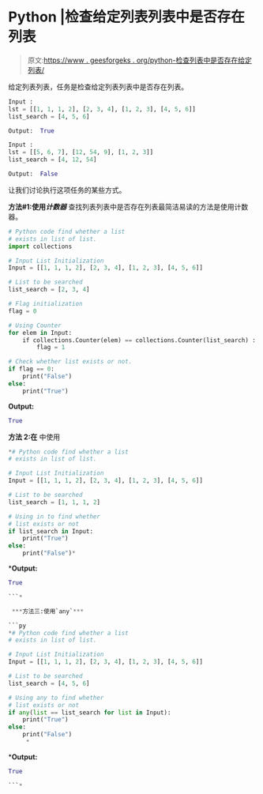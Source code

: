 # Python |检查给定列表列表中是否存在列表

> 原文:[https://www . geesforgeks . org/python-检查列表中是否存在给定列表/](https://www.geeksforgeeks.org/python-check-if-a-list-exists-in-given-list-of-lists/)

给定列表列表，任务是检查给定列表列表中是否存在列表。

```py
Input :
lst = [[1, 1, 1, 2], [2, 3, 4], [1, 2, 3], [4, 5, 6]]
list_search = [4, 5, 6]

Output:  True

Input :
lst = [[5, 6, 7], [12, 54, 9], [1, 2, 3]]
list_search = [4, 12, 54]

Output:  False

```

让我们讨论执行这项任务的某些方式。

**方法#1:使用*计数器***
查找列表列表中是否存在列表最简洁易读的方法是使用计数器。

```py
# Python code find whether a list 
# exists in list of list.
import collections

# Input List Initialization
Input = [[1, 1, 1, 2], [2, 3, 4], [1, 2, 3], [4, 5, 6]]

# List to be searched
list_search = [2, 3, 4]

# Flag initialization
flag = 0 

# Using Counter
for elem in Input:
    if collections.Counter(elem) == collections.Counter(list_search) :
        flag = 1

# Check whether list exists or not.    
if flag == 0:
    print("False")
else:
    print("True")
```

**Output:**

```py
True

```

**方法 2:在** 中使用

```py
*# Python code find whether a list 
# exists in list of list.

# Input List Initialization
Input = [[1, 1, 1, 2], [2, 3, 4], [1, 2, 3], [4, 5, 6]]

# List to be searched
list_search = [1, 1, 1, 2]

# Using in to find whether 
# list exists or not
if list_search in Input:
    print("True")
else:
    print("False")*
```

***Output:**

```py
True

```* 

 ***方法三:使用`any`***

```py
*# Python code find whether a list 
# exists in list of list.

# Input List Initialization
Input = [[1, 1, 1, 2], [2, 3, 4], [1, 2, 3], [4, 5, 6]]

# List to be searched
list_search = [4, 5, 6]

# Using any to find whether 
# list exists or not
if any(list == list_search for list in Input):
    print("True")
else:
    print("False")
     *
```

***Output:**

```py
True

```*